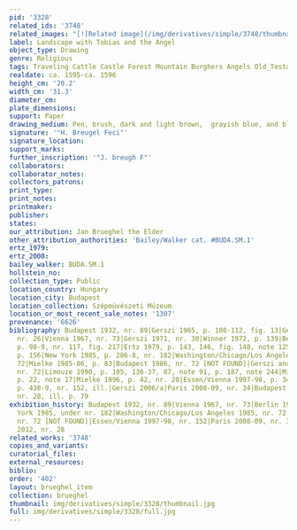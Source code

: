 ```yaml
---
pid: '3328'
related_ids: '3748'
related_images: "[![Related image](/img/derivatives/simple/3748/thumbnail.jpg)](/brughel/3748)"
label: Landscape with Tobias and the Angel
object_type: Drawing
genre: Religious
tags: Traveling Cattle Castle Forest Mountain Burghers Angels Old_Testament
realdate: ca. 1595-ca. 1596
height_cm: '20.2'
width_cm: '31.3'
diameter_cm: 
plate_dimensions: 
support: Paper
drawing_medium: Pen, brush, dark and light brown,  grayish blue, and blue ink
signature: '"H. Breugel Feci"'
signature_location: 
support_marks: 
further_inscription: '"J. breugh F"'
collaborators: 
collaborator_notes: 
collectors_patrons: 
print_type: 
print_notes: 
printmaker: 
publisher: 
states: 
our_attribution: Jan Brueghel the Elder
other_attribution_authorities: 'Bailey/Walker cat. #BUDA.SM.1'
ertz_1979: 
ertz_2008: 
bailey_walker: BUDA.SM.1
hollstein_no: 
collection_type: Public
location_country: Hungary
location_city: Budapest
location_collection: Szépmüvészeti Múzeum
location_or_most_recent_sale_notes: '1307'
provenance: '6626'
bibliography: Budapest 1932, nr. 89|Gerszi 1965, p. 108-112, fig. 13|Gerszi 1967,
  nr. 26|Vienna 1967, nr. 73|Gerszi 1971, nr. 30|Winner 1972, p. 139|Berlin 1975,
  p. 98-9, nr. 117, fig. 217|Ertz 1979, p. 143, 146, fig. 148, note 125|Brussels 1980,
  p. 156|New York 1985, p. 286-8, nr. 182|Washington/Chicago/Los Angeles 1985, nr.
  72|Mielke 1985-86, p. 83|Budapest 1986, nr. 72 [NOT FOUND]|Gerszi and Bodnár 1988,
  nr. 72|Limouze 1990, p. 105, 136-37, 87, note 91, p. 187, note 244|Mielke 1994,
  p. 22, note 17|Mielke 1996, p. 42, nr. 20|Essen/Vienna 1997-98, p. 34-6, nr. 45,
  p. 438-9, nr. 152, ill.|Gerszi 2006/a|Paris 2008-09, nr. 34|Budapest 2012, p. 78-9,
  nr. 28, ill. p. 79
exhibition_history: Budapest 1932, nr. 89|Vienna 1967, nr. 73|Berlin 1975, nr. 117|New
  York 1985, under nr. 182|Washington/Chicago/Los Angeles 1985, nr. 72|Budapest 1986,
  nr. 72 [NOT FOUND]|Essen/Vienna 1997-98, nr. 152|Paris 2008-09, nr. 34|Budapest
  2012, nr. 28
related_works: '3748'
copies_and_variants: 
curatorial_files: 
external_resources: 
biblio: 
order: '402'
layout: brueghel_item
collection: brueghel
thumbnail: img/derivatives/simple/3328/thumbnail.jpg
full: img/derivatives/simple/3328/full.jpg
---
```


